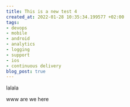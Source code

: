 ```yaml
---
title: This is a new test 4
created_at: 2022-01-28 10:35:34.199577 +02:00
tags:
- devops
- mobile
- android
- analytics
- logging
- support
- ios
- continuous delivery
blog_post: true
---
```


lalala

www
are we here